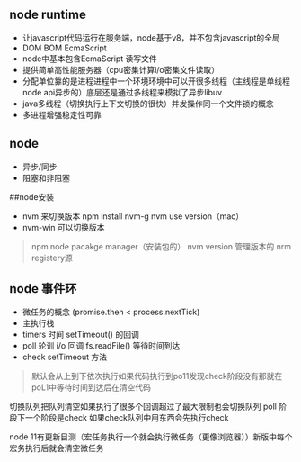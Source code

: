 ## node runtime
- 让javascript代码运行在服务端，node基于v8，并不包含javascript的全局
- DOM BOM EcmaScript
- node中基本包含EcmaScript 读写文件
- 提供简单高性能服务器（cpu密集计算i/o密集文件读取）
- 分配单位靠的是进程进程中一个环境环境中可以开很多线程（主线程是单线程 node api异步的）底层还是通过多线程来模拟了异步libuv
- java多线程（切换执行上下文切换的很快）并发操作同一个文件锁的概念
- 多进程增强稳定性可靠

## node
- 异步/同步
- 阻塞和非阻塞

##node安装
- nvm 来切换版本 npm install nvm-g nvm use version（mac）
- nvm-win 可以切换版本
>npm node pacakge manager（安装包的）
>nvm version 管理版本的
>nrm registery源

## node 事件环
- 微任务的概念 (promise.then < process.nextTick)
- 主执行栈
- timers 时间   setTimeout() 的回调
- poll 轮训 i/o 回调 fs.readFile()  等待时间到达
- check setTimeout 方法
> 默认会从上到下依次执行如果代码执行到po11发现check阶段没有那就在poL1中等待时间到达后在清空代码

切换队列把队列清空如果执行了很多个回调超过了最大限制也会切换队列
poll 阶段下一个阶段是check 如果check队列中用东西会先执行check

node 11有更新目测（宏任务执行一个就会执行微任务（更像浏览器））新版中每个宏务执行后就会清空微任务

